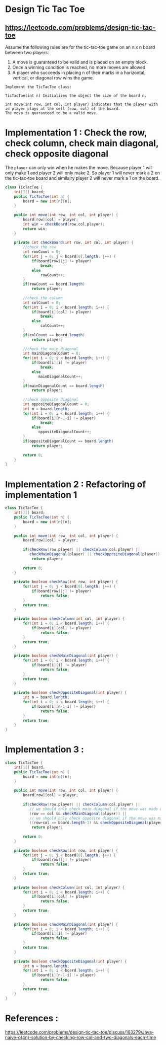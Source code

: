 # Design Tic Tac Toe
## https://leetcode.com/problems/design-tic-tac-toe

Assume the following rules are for the tic-tac-toe game on an n x n board between two players:

1. A move is guaranteed to be valid and is placed on an empty block.
2. Once a winning condition is reached, no more moves are allowed.
3. A player who succeeds in placing n of their marks in a horizontal, vertical, or diagonal row wins the game.

```
Implement the TicTacToe class:

TicTacToe(int n) Initializes the object the size of the board n.

int move(int row, int col, int player) Indicates that the player with id player plays at the cell (row, col) of the board.
The move is guaranteed to be a valid move.
```
# Implementation 1 : Check the row, check column, check main diagonal, check opposite diagonal
The `player` can only win when he makes the move. Because player 1 will only make 1 and player 2 will only make 2. 
So player 1 will never mark a 2 on the tic-tac-toe board and similalry player 2 will never mark a 1 on the board.

```java
class TicTacToe {
    int[][] board;
    public TicTacToe(int n) {
        board = new int[n][n];
    }
    
    public int move(int row, int col, int player) {
        board[row][col] = player;
        int win = checkBoard(row,col,player);
        return win;
    }
    
    private int checkBoard(int row, int col, int player) {
        //check the row
        int rowCount = 0;
        for(int j = 0; j < board[0].length; j++) {
            if(board[row][j] != player)
                break;
            else
                rowCount++;
        }
        if(rowCount == board.length)
            return player;
        
        //check the column
        int colCount = 0;
        for(int i = 0; i < board.length; i++) {
            if(board[i][col] != player)
                break;
            else
                colCount++;
        }
        if(colCount == board.length)
            return player;
        
        //check the main diagonal
        int mainDiagonalCount = 0;
        for(int i = 0; i < board.length; i++) {
            if(board[i][i] != player)
                break;
            else
               mainDiagonalCount++; 
        }
        if(mainDiagonalCount == board.length)
            return player;
        
        //check opposite diagonal
        int oppositeDiagonalCount = 0;
        int n = board.length;
        for(int i = 0; i < board.length; i++) {
            if(board[i][n-1-i] != player)
                break;
            else
               oppositeDiagonalCount++; 
        }
        if(oppositeDiagonalCount == board.length)
            return player;
        
        return 0;
    }
}
```

# Implementation 2 : Refactoring of implementation 1
```java
class TicTacToe {
    int[][] board;
    public TicTacToe(int n) {
        board = new int[n][n];
    }
    
    public int move(int row, int col, int player) {
        board[row][col] = player;
        
        if(checkRow(row,player) || checkColumn(col,player) ||
           checkMainDiagonal(player) || checkOppositeDiagonal(player))
            return player;
        
        return 0;
    }
        
    private boolean checkRow(int row, int player) {
        for(int j = 0; j < board[0].length; j++) {
            if(board[row][j] != player)
                return false;
        }
        return true;
    }
    
    private boolean checkColumn(int col, int player) {
        for(int i = 0; i < board.length; i++) {
            if(board[i][col] != player)
                return false;
        }
        return true;
    }
    
    private boolean checkMainDiagonal(int player) {
        for(int i = 0; i < board.length; i++) {
            if(board[i][i] != player)
                return false;
        }
        return true;
    }
    
    private boolean checkOppositeDiagonal(int player) {
        int n = board.length;
        for(int i = 0; i < board.length; i++) {
            if(board[i][n-1-i] != player)
                return false;
        }
        return true;
    }
}

```

# Implementation 3 :
```java
class TicTacToe {
    int[][] board;
    public TicTacToe(int n) {
        board = new int[n][n];
    }
    
    public int move(int row, int col, int player) {
        board[row][col] = player;
        
        if(checkRow(row,player) || checkColumn(col,player) ||
           // we should only check main diagonal if the move was made on main diagonal
           (row == col && checkMainDiagonal(player)) || 
           // we should only check opposite diagonal if the move was made on opposite diagonal
           ((row+col == board.length-1) && checkOppositeDiagonal(player)) )
            return player;
        
        return 0;
    }
        
    private boolean checkRow(int row, int player) {
        for(int j = 0; j < board[0].length; j++) {
            if(board[row][j] != player)
                return false;
        }
        return true;
    }
    
    private boolean checkColumn(int col, int player) {
        for(int i = 0; i < board.length; i++) {
            if(board[i][col] != player)
                return false;
        }
        return true;
    }
    
    private boolean checkMainDiagonal(int player) {
        for(int i = 0; i < board.length; i++) {
            if(board[i][i] != player)
                return false;
        }
        return true;
    }
    
    private boolean checkOppositeDiagonal(int player) {
        int n = board.length;
        for(int i = 0; i < board.length; i++) {
            if(board[i][n-1-i] != player)
                return false;
        }
        return true;
    }
}

```

# References :
https://leetcode.com/problems/design-tic-tac-toe/discuss/163279/Java-naive-o(4n)-solution-by-checking-row-col-and-two-diagonals-each-time
